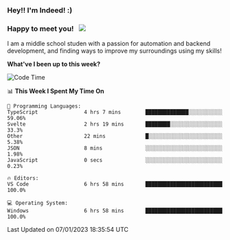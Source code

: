 ### Hey!! I'm Indeed! :) 

### Happy to meet you! &nbsp; ![](https://visitor-badge.glitch.me/badge?page_id=Indeedornot.Indeedornot)

I am a middle school studen with a passion for automation and backend development, and finding ways to improve my surroundings using my skills!

**What've I been up to this week?** 

<!--START_SECTION:waka-->
![Code Time](http://img.shields.io/badge/Code%20Time-827%20hrs%204%20mins-blue)

📊 **This Week I Spent My Time On** 

```text
💬 Programming Languages: 
TypeScript               4 hrs 7 mins        ██████████████░░░░░░░░░░░   59.06% 
Svelte                   2 hrs 19 mins       ████████░░░░░░░░░░░░░░░░░   33.3% 
Other                    22 mins             █░░░░░░░░░░░░░░░░░░░░░░░░   5.38% 
JSON                     8 mins              ░░░░░░░░░░░░░░░░░░░░░░░░░   1.98% 
JavaScript               0 secs              ░░░░░░░░░░░░░░░░░░░░░░░░░   0.23%

🔥 Editors: 
VS Code                  6 hrs 58 mins       █████████████████████████   100.0%

💻 Operating System: 
Windows                  6 hrs 58 mins       █████████████████████████   100.0%

```


 Last Updated on 07/01/2023 18:35:54 UTC
<!--END_SECTION:waka-->
